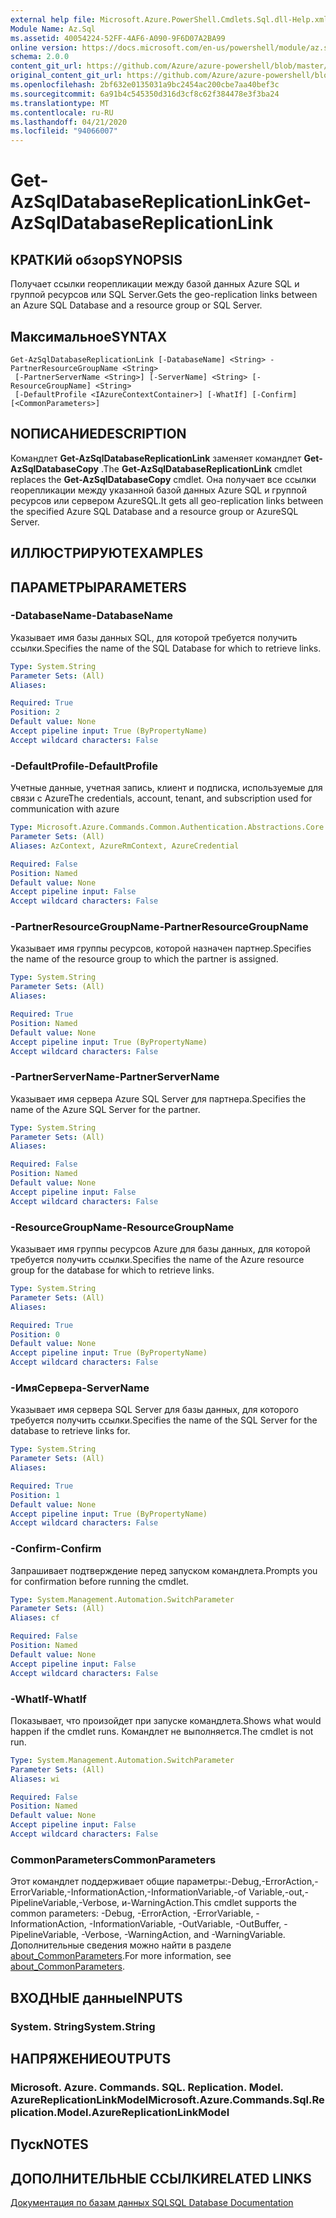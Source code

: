 ```yaml
---
external help file: Microsoft.Azure.PowerShell.Cmdlets.Sql.dll-Help.xml
Module Name: Az.Sql
ms.assetid: 40054224-52FF-4AF6-A090-9F6D07A2BA99
online version: https://docs.microsoft.com/en-us/powershell/module/az.sql/get-azsqldatabasereplicationlink
schema: 2.0.0
content_git_url: https://github.com/Azure/azure-powershell/blob/master/src/Sql/Sql/help/Get-AzSqlDatabaseReplicationLink.md
original_content_git_url: https://github.com/Azure/azure-powershell/blob/master/src/Sql/Sql/help/Get-AzSqlDatabaseReplicationLink.md
ms.openlocfilehash: 2bf632e0135031a9bc2454ac200cbe7aa40bef3c
ms.sourcegitcommit: 6a91b4c545350d316d3cf8c62f384478e3f3ba24
ms.translationtype: MT
ms.contentlocale: ru-RU
ms.lasthandoff: 04/21/2020
ms.locfileid: "94066007"
---
```

# <span data-ttu-id="6b5bb-101">Get-AzSqlDatabaseReplicationLink</span><span class="sxs-lookup"><span data-stu-id="6b5bb-101">Get-AzSqlDatabaseReplicationLink</span></span>

## <span data-ttu-id="6b5bb-102">КРАТКИй обзор</span><span class="sxs-lookup"><span data-stu-id="6b5bb-102">SYNOPSIS</span></span>
<span data-ttu-id="6b5bb-103">Получает ссылки георепликации между базой данных Azure SQL и группой ресурсов или SQL Server.</span><span class="sxs-lookup"><span data-stu-id="6b5bb-103">Gets the geo-replication links between an Azure SQL Database and a resource group or SQL Server.</span></span>

## <span data-ttu-id="6b5bb-104">Максимальное</span><span class="sxs-lookup"><span data-stu-id="6b5bb-104">SYNTAX</span></span>

```
Get-AzSqlDatabaseReplicationLink [-DatabaseName] <String> -PartnerResourceGroupName <String>
 [-PartnerServerName <String>] [-ServerName] <String> [-ResourceGroupName] <String>
 [-DefaultProfile <IAzureContextContainer>] [-WhatIf] [-Confirm] [<CommonParameters>]
```

## <span data-ttu-id="6b5bb-105">NОПИСАНИЕ</span><span class="sxs-lookup"><span data-stu-id="6b5bb-105">DESCRIPTION</span></span>
<span data-ttu-id="6b5bb-106">Командлет **Get-AzSqlDatabaseReplicationLink** заменяет командлет **Get-AzSqlDatabaseCopy** .</span><span class="sxs-lookup"><span data-stu-id="6b5bb-106">The **Get-AzSqlDatabaseReplicationLink** cmdlet replaces the **Get-AzSqlDatabaseCopy** cmdlet.</span></span>
<span data-ttu-id="6b5bb-107">Она получает все ссылки георепликации между указанной базой данных Azure SQL и группой ресурсов или сервером AzureSQL.</span><span class="sxs-lookup"><span data-stu-id="6b5bb-107">It gets all geo-replication links between the specified Azure SQL Database and a resource group or AzureSQL Server.</span></span>

## <span data-ttu-id="6b5bb-108">ИЛЛЮСТРИРУЮТ</span><span class="sxs-lookup"><span data-stu-id="6b5bb-108">EXAMPLES</span></span>

## <span data-ttu-id="6b5bb-109">ПАРАМЕТРЫ</span><span class="sxs-lookup"><span data-stu-id="6b5bb-109">PARAMETERS</span></span>

### <span data-ttu-id="6b5bb-110">-DatabaseName</span><span class="sxs-lookup"><span data-stu-id="6b5bb-110">-DatabaseName</span></span>
<span data-ttu-id="6b5bb-111">Указывает имя базы данных SQL, для которой требуется получить ссылки.</span><span class="sxs-lookup"><span data-stu-id="6b5bb-111">Specifies the name of the SQL Database for which to retrieve links.</span></span>

```yaml
Type: System.String
Parameter Sets: (All)
Aliases:

Required: True
Position: 2
Default value: None
Accept pipeline input: True (ByPropertyName)
Accept wildcard characters: False
```

### <span data-ttu-id="6b5bb-112">-DefaultProfile</span><span class="sxs-lookup"><span data-stu-id="6b5bb-112">-DefaultProfile</span></span>
<span data-ttu-id="6b5bb-113">Учетные данные, учетная запись, клиент и подписка, используемые для связи с Azure</span><span class="sxs-lookup"><span data-stu-id="6b5bb-113">The credentials, account, tenant, and subscription used for communication with azure</span></span>

```yaml
Type: Microsoft.Azure.Commands.Common.Authentication.Abstractions.Core.IAzureContextContainer
Parameter Sets: (All)
Aliases: AzContext, AzureRmContext, AzureCredential

Required: False
Position: Named
Default value: None
Accept pipeline input: False
Accept wildcard characters: False
```

### <span data-ttu-id="6b5bb-114">-PartnerResourceGroupName</span><span class="sxs-lookup"><span data-stu-id="6b5bb-114">-PartnerResourceGroupName</span></span>
<span data-ttu-id="6b5bb-115">Указывает имя группы ресурсов, которой назначен партнер.</span><span class="sxs-lookup"><span data-stu-id="6b5bb-115">Specifies the name of the resource group to which the partner is assigned.</span></span>

```yaml
Type: System.String
Parameter Sets: (All)
Aliases:

Required: True
Position: Named
Default value: None
Accept pipeline input: True (ByPropertyName)
Accept wildcard characters: False
```

### <span data-ttu-id="6b5bb-116">-PartnerServerName</span><span class="sxs-lookup"><span data-stu-id="6b5bb-116">-PartnerServerName</span></span>
<span data-ttu-id="6b5bb-117">Указывает имя сервера Azure SQL Server для партнера.</span><span class="sxs-lookup"><span data-stu-id="6b5bb-117">Specifies the name of the Azure SQL Server for the partner.</span></span>

```yaml
Type: System.String
Parameter Sets: (All)
Aliases:

Required: False
Position: Named
Default value: None
Accept pipeline input: False
Accept wildcard characters: False
```

### <span data-ttu-id="6b5bb-118">-ResourceGroupName</span><span class="sxs-lookup"><span data-stu-id="6b5bb-118">-ResourceGroupName</span></span>
<span data-ttu-id="6b5bb-119">Указывает имя группы ресурсов Azure для базы данных, для которой требуется получить ссылки.</span><span class="sxs-lookup"><span data-stu-id="6b5bb-119">Specifies the name of the Azure resource group for the database for which to retrieve links.</span></span>

```yaml
Type: System.String
Parameter Sets: (All)
Aliases:

Required: True
Position: 0
Default value: None
Accept pipeline input: True (ByPropertyName)
Accept wildcard characters: False
```

### <span data-ttu-id="6b5bb-120">-ИмяСервера</span><span class="sxs-lookup"><span data-stu-id="6b5bb-120">-ServerName</span></span>
<span data-ttu-id="6b5bb-121">Указывает имя сервера SQL Server для базы данных, для которого требуется получить ссылки.</span><span class="sxs-lookup"><span data-stu-id="6b5bb-121">Specifies the name of the SQL Server for the database to retrieve links for.</span></span>

```yaml
Type: System.String
Parameter Sets: (All)
Aliases:

Required: True
Position: 1
Default value: None
Accept pipeline input: True (ByPropertyName)
Accept wildcard characters: False
```

### <span data-ttu-id="6b5bb-122">-Confirm</span><span class="sxs-lookup"><span data-stu-id="6b5bb-122">-Confirm</span></span>
<span data-ttu-id="6b5bb-123">Запрашивает подтверждение перед запуском командлета.</span><span class="sxs-lookup"><span data-stu-id="6b5bb-123">Prompts you for confirmation before running the cmdlet.</span></span>

```yaml
Type: System.Management.Automation.SwitchParameter
Parameter Sets: (All)
Aliases: cf

Required: False
Position: Named
Default value: None
Accept pipeline input: False
Accept wildcard characters: False
```

### <span data-ttu-id="6b5bb-124">-WhatIf</span><span class="sxs-lookup"><span data-stu-id="6b5bb-124">-WhatIf</span></span>
<span data-ttu-id="6b5bb-125">Показывает, что произойдет при запуске командлета.</span><span class="sxs-lookup"><span data-stu-id="6b5bb-125">Shows what would happen if the cmdlet runs.</span></span> <span data-ttu-id="6b5bb-126">Командлет не выполняется.</span><span class="sxs-lookup"><span data-stu-id="6b5bb-126">The cmdlet is not run.</span></span>

```yaml
Type: System.Management.Automation.SwitchParameter
Parameter Sets: (All)
Aliases: wi

Required: False
Position: Named
Default value: None
Accept pipeline input: False
Accept wildcard characters: False
```

### <span data-ttu-id="6b5bb-127">CommonParameters</span><span class="sxs-lookup"><span data-stu-id="6b5bb-127">CommonParameters</span></span>
<span data-ttu-id="6b5bb-128">Этот командлет поддерживает общие параметры:-Debug,-ErrorAction,-ErrorVariable,-InformationAction,-InformationVariable,-of Variable,-out,-PipelineVariable,-Verbose, и-WarningAction.</span><span class="sxs-lookup"><span data-stu-id="6b5bb-128">This cmdlet supports the common parameters: -Debug, -ErrorAction, -ErrorVariable, -InformationAction, -InformationVariable, -OutVariable, -OutBuffer, -PipelineVariable, -Verbose, -WarningAction, and -WarningVariable.</span></span> <span data-ttu-id="6b5bb-129">Дополнительные сведения можно найти в разделе [about_CommonParameters](http://go.microsoft.com/fwlink/?LinkID=113216).</span><span class="sxs-lookup"><span data-stu-id="6b5bb-129">For more information, see [about_CommonParameters](http://go.microsoft.com/fwlink/?LinkID=113216).</span></span>

## <span data-ttu-id="6b5bb-130">ВХОДНЫЕ данные</span><span class="sxs-lookup"><span data-stu-id="6b5bb-130">INPUTS</span></span>

### <span data-ttu-id="6b5bb-131">System. String</span><span class="sxs-lookup"><span data-stu-id="6b5bb-131">System.String</span></span>

## <span data-ttu-id="6b5bb-132">НАПРЯЖЕНИЕ</span><span class="sxs-lookup"><span data-stu-id="6b5bb-132">OUTPUTS</span></span>

### <span data-ttu-id="6b5bb-133">Microsoft. Azure. Commands. SQL. Replication. Model. AzureReplicationLinkModel</span><span class="sxs-lookup"><span data-stu-id="6b5bb-133">Microsoft.Azure.Commands.Sql.Replication.Model.AzureReplicationLinkModel</span></span>

## <span data-ttu-id="6b5bb-134">Пуск</span><span class="sxs-lookup"><span data-stu-id="6b5bb-134">NOTES</span></span>

## <span data-ttu-id="6b5bb-135">ДОПОЛНИТЕЛЬНЫЕ ССЫЛКИ</span><span class="sxs-lookup"><span data-stu-id="6b5bb-135">RELATED LINKS</span></span>

[<span data-ttu-id="6b5bb-136">Документация по базам данных SQL</span><span class="sxs-lookup"><span data-stu-id="6b5bb-136">SQL Database Documentation</span></span>](https://docs.microsoft.com/azure/sql-database/)
